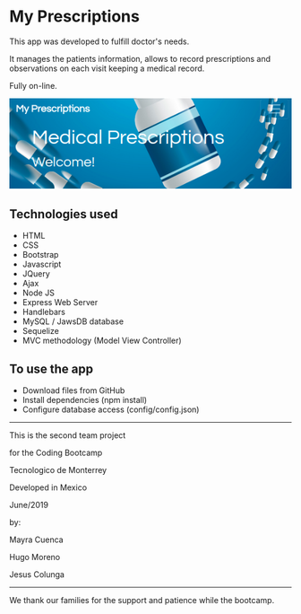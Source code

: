 # My Prescriptions

This app was developed to fulfill doctor's needs.

It manages the patients information, allows to record prescriptions and observations on each visit keeping a medical record.

Fully on-line.



![Readme_head](Readme_head.png)





## Technologies used

- HTML
- CSS
- Bootstrap
- Javascript
- JQuery
- Ajax
- Node JS
- Express Web Server
- Handlebars
- MySQL / JawsDB database
- Sequelize
- MVC methodology (Model View Controller)



## To use the app

- Download files from GitHub
- Install dependencies (npm install)
- Configure database access (config/config.json)



----------------

This is the second team project 

for the Coding Bootcamp 

Tecnologico de Monterrey

Developed in Mexico

June/2019

by:

Mayra Cuenca

Hugo Moreno

Jesus Colunga

---

We thank our families for the support and patience while the bootcamp.